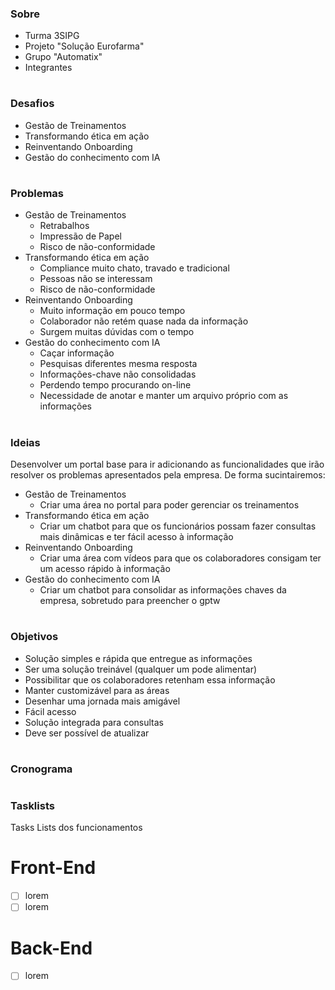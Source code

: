 ### Sobre
* Turma 3SIPG
* Projeto "Solução Eurofarma"
* Grupo "Automatix"
* Integrantes

#

### Desafios
* Gestão de Treinamentos
* Transformando ética em ação
* Reinventando Onboarding
* Gestão do conhecimento com IA

#

### Problemas
* Gestão de Treinamentos
  - Retrabalhos
  - Impressão de Papel
  - Risco de não-conformidade
* Transformando ética em ação
  - Compliance muito chato, travado e tradicional
  - Pessoas não se interessam
  - Risco de não-conformidade
* Reinventando Onboarding
  - Muito informação em pouco tempo
  - Colaborador não retém quase nada da informação
  - Surgem muitas dúvidas com o tempo
* Gestão do conhecimento com IA
  - Caçar informação
  - Pesquisas diferentes mesma resposta
  - Informações-chave não consolidadas
  - Perdendo tempo procurando on-line
  - Necessidade de anotar e manter um arquivo próprio com as informações

#

### Ideias
Desenvolver um portal base para ir adicionando as funcionalidades que irão resolver os problemas apresentados pela empresa. De forma sucintairemos:
* Gestão de Treinamentos
  - Criar uma área no portal para poder gerenciar os treinamentos
* Transformando ética em ação
  - Criar um chatbot para que os funcionários possam fazer consultas mais dinâmicas e ter fácil acesso à informação
* Reinventando Onboarding
  - Criar uma área com vídeos para que os colaboradores consigam ter um acesso rápido à informação
* Gestão do conhecimento com IA
  - Criar um chatbot para consolidar as informações chaves da empresa, sobretudo para preencher o gptw
#

### Objetivos
- Solução simples e rápida que entregue as informações
- Ser uma solução treinável (qualquer um pode alimentar)
- Possibilitar que os colaboradores retenham essa informação
- Manter customizável para as áreas
- Desenhar uma jornada mais amigável
- Fácil acesso
- Solução integrada para consultas
- Deve ser possível de atualizar

#

### Cronograma
#

### Tasklists
Tasks Lists dos funcionamentos

# Front-End
- [ ] lorem
- [ ] lorem

# Back-End
- [ ] lorem
